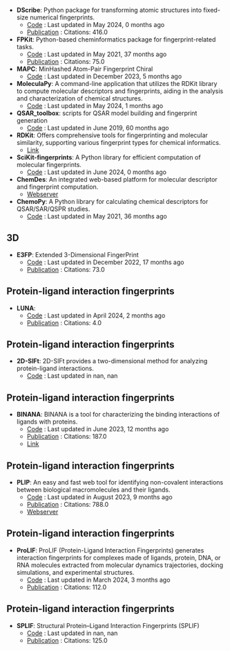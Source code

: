 - **DScribe**: Python package for transforming atomic structures into fixed-size numerical fingerprints.
	- [Code](https://github.com/SINGROUP/dscribe) : Last updated in May 2024, 0 months ago
	- [Publication](https://doi.org/10.1016/j.cpc.2019.106949) : Citations: 416.0
- **FPKit**: Python-based cheminformatics package for fingerprint-related tasks.
	- [Code](https://github.com/davidbajusz/fpkit) : Last updated in May 2021, 37 months ago
	- [Publication](https://doi.org/10.1186/s13321-018-0302-y) : Citations: 75.0
- **MAPC**: MinHashed Atom-Pair Fingerprint Chiral
	- [Code](https://github.com/reymond-group/mapchiral) : Last updated in December 2023, 5 months ago
- **MoleculaPy**: A command-line application that utilizes the RDKit library to compute molecular descriptors and fingerprints, aiding in the analysis and characterization of chemical structures.
	- [Code](https://github.com/kamilpytlak/MoleculaPy) : Last updated in May 2024, 1 months ago
- **QSAR_toolbox**: scripts for QSAR model building and fingerprint generation
	- [Code](https://github.com/iwatobipen/QSAR_TOOLBOX) : Last updated in June 2019, 60 months ago
- **RDKit**: Offers comprehensive tools for fingerprinting and molecular similarity, supporting various fingerprint types for chemical informatics.
	- [Link](https://www.rdkit.org/docs/GettingStartedInPython.html#fingerprinting-and-molecular-similarity)
- **SciKit-fingerprints**: A Python library for efficient computation of molecular fingerprints.
	- [Code](https://github.com/Arch4ngel21/scikit-fingerprints) : Last updated in June 2024, 0 months ago
- **ChemDes**: An integrated web-based platform for molecular descriptor and fingerprint computation.
	- [Webserver](http://www.scbdd.com/chemdes/)
- **ChemoPy**: A Python library for calculating chemical descriptors for QSAR/SAR/QSPR studies.
	- [Code](https://github.com/ifyoungnet/Chemopy?tab=readme-ov-file) : Last updated in May 2021, 36 months ago

## 3D
- **E3FP**: Extended 3-Dimensional FingerPrint
	- [Code](https://github.com/keiserlab/e3fp) : Last updated in December 2022, 17 months ago
	- [Publication](http://dx.doi.org/10.1021/acs.jmedchem.7b00696) : Citations: 73.0

## Protein-ligand interaction fingerprints
- **LUNA**: 
	- [Code](https://github.com/keiserlab/LUNA) : Last updated in April 2024, 2 months ago
	- [Publication](https://doi.org/10.1101/2022.05.25.493419) : Citations: 4.0

## Protein-ligand interaction fingerprints
- **2D-SIFt**: 2D-SIFt provides a two-dimensional method for analyzing protein-ligand interactions.
	- [Code](https://bitbucket.org/zchl/sift2d/src/master/) : Last updated in nan, nan

## Protein-ligand interaction fingerprints
- **BINANA**: BINANA is a tool for characterizing the binding interactions of ligands with proteins.
	- [Code](https://github.com/durrantlab/binana/) : Last updated in June 2023, 12 months ago
	- [Publication](https://doi.org/10.1016%2Fj.jmgm.2011.01.004) : Citations: 187.0
	- [Link](https://durrantlab.pitt.edu/binana-download/)

## Protein-ligand interaction fingerprints
- **PLIP**: An easy and fast web tool for identifying non-covalent interactions between biological macromolecules and their ligands.
	- [Code](https://github.com/pharmai/plip) : Last updated in August 2023, 9 months ago
	- [Publication](https://doi.org/10.1093/nar/gkab294) : Citations: 788.0
	- [Webserver](https://plip-tool.biotec.tu-dresden.de/plip-web/plip/index)

## Protein-ligand interaction fingerprints
- **ProLIF**: ProLIF (Protein-Ligand Interaction Fingerprints) generates interaction fingerprints for complexes made of ligands, protein, DNA, or RNA molecules extracted from molecular dynamics trajectories, docking simulations, and experimental structures.
	- [Code](https://github.com/chemosim-lab/ProLIF) : Last updated in March 2024, 3 months ago
	- [Publication](https://doi.org/10.1186/s13321-021-00548-6) : Citations: 112.0

## Protein-ligand interaction fingerprints
- **SPLIF**: Structural Protein–Ligand Interaction Fingerprints (SPLIF)
	- [Code](https://oddt.readthedocs.io/en/latest/rst/oddt.html#oddt.fingerprints.SPLIF) : Last updated in nan, nan
	- [Publication](https://doi.org/10.1021%2Fci500319f) : Citations: 125.0
